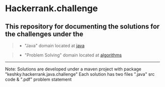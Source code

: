 # Hackerrank.challenge

## This repository for documenting the solutions for the challenges under the

> * "Java" domain located at [java](https://www.hackerrank.com/domains/java)

> * "Problem Solving" domain located at [algorithms](https://www.hackerrank.com/domains/algorithms)
---
Note: Solutions are developed under a maven project with package "keshky.hackerrank.java.challenge"
Each solution has two files ".java" src code & ".pdf" problem statement 
